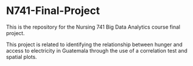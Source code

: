 # N741-Final-Project
This is the repository for the Nursing 741 Big Data Analytics course final project.



This project is related to identifying the relationship between hunger and access to electricity in Guatemala through the use of a correlation test and spatial plots.
